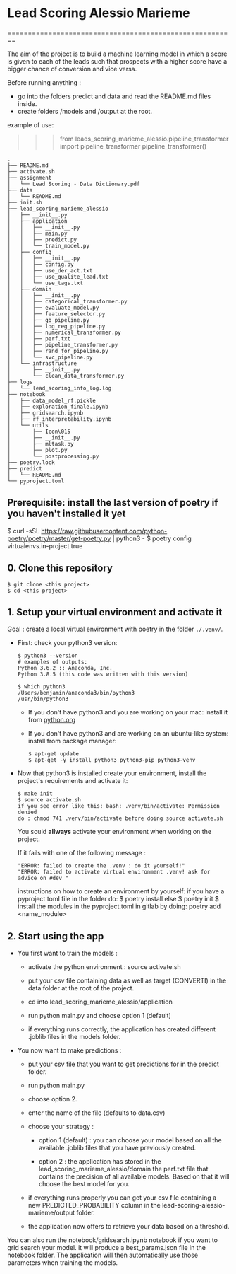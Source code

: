 # Lead Scoring Alessio Marieme 
========================================================

The aim of the project is to build a machine learning model in which a score is given to each of the leads such that prospects with a higher score have a bigger chance of conversion and vice versa.

Before running anything :

- go into the folders predict and data and read the README.md files inside.
- create folders /models and /output at the root.


example of use:

>>> from leads_scoring_marieme_alessio.pipeline_transformer import pipeline_transformer
>>> pipeline_transformer()


    .
    ├── README.md
    ├── activate.sh
    ├── assignment
    │   └── Lead Scoring - Data Dictionary.pdf
    ├── data
    │   └── README.md
    ├── init.sh
    ├── lead_scoring_marieme_alessio
    │   ├── __init__.py
    │   ├── application
    │   │   ├── __init__.py
    │   │   ├── main.py
    │   │   ├── predict.py
    │   │   └── train_model.py
    │   ├── config
    │   │   ├── __init__.py
    │   │   ├── config.py
    │   │   ├── use_der_act.txt
    │   │   ├── use_qualite_lead.txt
    │   │   └── use_tags.txt
    │   ├── domain
    │   │   ├── __init__.py
    │   │   ├── categorical_transformer.py
    │   │   ├── evaluate_model.py
    │   │   ├── feature_selector.py
    │   │   ├── gb_pipeline.py
    │   │   ├── log_reg_pipeline.py
    │   │   ├── numerical_transformer.py
    │   │   ├── perf.txt
    │   │   ├── pipeline_transformer.py
    │   │   ├── rand_for_pipeline.py
    │   │   └── svc_pipeline.py
    │   └── infrastructure
    │       ├── __init__.py
    │       └── clean_data_transformer.py
    ├── logs
    │   └── lead_scoring_info_log.log
    ├── notebook
    │   ├── data_model_rf.pickle
    │   ├── exploration_finale.ipynb
    │   ├── gridsearch.ipynb
    │   ├── rf_interpretability.ipynb
    │   └── utils
    │       ├── Icon\015
    │       ├── __init__.py
    │       ├── mltask.py
    │       ├── plot.py
    │       └── postprocessing.py
    ├── poetry.lock
    ├── predict
    │   └── README.md
    └── pyproject.toml

## Prerequisite: install the last version of poetry if you haven't installed it yet 
$ curl -sSL https://raw.githubusercontent.com/python-poetry/poetry/master/get-poetry.py | python3 -
$ poetry config virtualenvs.in-project true

## 0. Clone this repository

```
$ git clone <this project>
$ cd <this project>
```

## 1. Setup your virtual environment and activate it

Goal : create a local virtual environment with poetry in the folder `./.venv/`.

- First: check your python3 version:

    ```
    $ python3 --version
    # examples of outputs: 
    Python 3.6.2 :: Anaconda, Inc.
    Python 3.8.5 (this code was written with this version)

    $ which python3
    /Users/benjamin/anaconda3/bin/python3
    /usr/bin/python3
    ```

    - If you don't have python3 and you are working on your mac: install it from [python.org](https://www.python.org/downloads/)
    - If you don't have python3 and are working on an ubuntu-like system: install from package manager:

        ```
        $ apt-get update
        $ apt-get -y install python3 python3-pip python3-venv
        ```

- Now that python3 is installed create your environment, install the project's requirements and activate it:

    ```
    $ make init
    $ source activate.sh
    if you see error like this: bash: .venv/bin/activate: Permission denied
    do : chmod 741 .venv/bin/activate before doing source activate.sh
    ```

    You sould **allways** activate your environment when working on the project.

    If it fails with one of the following message :
    ```
    "ERROR: failed to create the .venv : do it yourself!"
    "ERROR: failed to activate virtual environment .venv! ask for advice on #dev "
    ```

    instructions on how to create an environment by yourself:
        if you have a pyproject.toml file in the folder do:
            $ poetry install 
        else 
            $ poetry init
            $ install the modules in the pyproject.toml in gitlab by doing: poetry add <name_module>




## 2. Start using the app

- You first want to train the models :

    - activate the python environment : source activate.sh

    - put your csv file containing data as well as target (CONVERTI) in the data folder at the root of the project.

    - cd into lead_scoring_marieme_alessio/application

    - run python main.py and choose option 1 (default)

    - if everything runs correctly, the application has created different .joblib files in the models folder.


- You now want to make predictions :

    - put your csv file that you want to get predictions for in the predict folder.

    - run python main.py

    - choose option 2.

    - enter the name of the file (defaults to data.csv)

    - choose your strategy :

        - option 1 (default) : you can choose your model based on all the available .joblib files that you have previously created.

        - option 2 : the application has stored in the lead_scoring_marieme_alessio/domain the perf.txt file that contains the precision of all available models. Based on that it will choose the best model for you.

    - if everything runs properly you can get your csv file containing a new PREDICTED_PROBABILITY column in the lead-scoring-alessio-marieme/output folder.

    - the application now offers to retrieve your data based on a threshold.


You can also run the notebook/gridsearch.ipynb notebook if you want to grid search your model. it will produce a best_params.json file in the notebook folder. The application will then automatically use those parameters when training the models.








